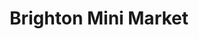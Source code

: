 ---
title: "Brighton Mini Market"
url: /brighton-und-hove/brighton-mini-market/
shop: Lebensmittel
---